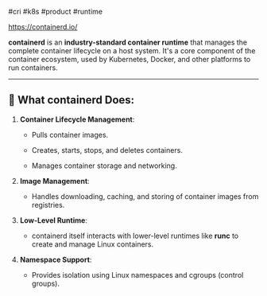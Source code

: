 #cri #k8s #product #runtime

https://containerd.io/

**containerd** is an **industry-standard container runtime** that manages the complete container lifecycle on a host system. It's a core component of the container ecosystem, used by Kubernetes, Docker, and other platforms to run containers.

---

## 🔹 What containerd Does:

1. **Container Lifecycle Management**:
    
    - Pulls container images.
        
    - Creates, starts, stops, and deletes containers.
        
    - Manages container storage and networking.
        
2. **Image Management**:
    
    - Handles downloading, caching, and storing of container images from registries.
        
3. **Low-Level Runtime**:
    
    - containerd itself interacts with lower-level runtimes like **runc** to create and manage Linux containers.
        
4. **Namespace Support**:
    
    - Provides isolation using Linux namespaces and cgroups (control groups).
